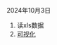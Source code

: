 2024年10月3日

1. 读xls数据
2. [可视化](https://echarts.apache.org/examples/zh/editor.html?c=area-time-axis)
